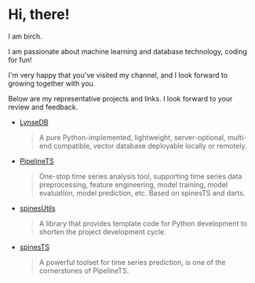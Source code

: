 # Hi, there!

I am birch. 

I am passionate about machine learning and database technology, coding for fun! 

I'm very happy that you've visited my channel, and I look forward to growing together with you.

Below are my representative projects and links. I look forward to your review and feedback.

- [LynseDB](https://birchkwok.github.io/lynsedb/latest/)
    > A pure Python-implemented, lightweight, server-optional, multi-end compatible, vector database deployable locally or remotely.
- [PipelineTS](https://github.com/BirchKwok/PipelineTS)
    > One-stop time series analysis tool, supporting time series data preprocessing, feature engineering, model training, model evaluation, model prediction, etc. Based on spinesTS and darts. 
- [spinesUtils](https://github.com/BirchKwok/spinesUtils)
    > A library that provides template code for Python development to shorten the project development cycle.
- [spinesTS](https://github.com/BirchKwok/spinesTS)
    > A powerful toolset for time series prediction, is one of the cornerstones of PipelineTS.